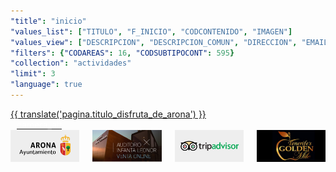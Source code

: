 ```yaml
---
"title": "inicio"
"values_list": ["TITULO", "F_INICIO", "CODCONTENIDO", "IMAGEN"]
"values_view": ["DESCRIPCION", "DESCRIPCION_COMUN", "DIRECCION", "EMAIL", "FAX", "HORARIO", "IMAGEN", "MAPA_IFRAME", "TELEFONO", "TEXTO", "TITULO", "WEB_PROPIA" ]
"filters": {"CODAREAS": 16, "CODSUBTIPOCONT": 595}
"collection": "actividades"
"limit": 3
"language": true
---
```


<div id="apparona"           ng-include="'assets/atoms/main/apparona.htm'"           class="main-row"></div>
<div id="cuadricula"         ng-include="'assets/atoms/main/cuadricula.htm'"         class="main-row"></div>
<div id="vive_tu_estancia"   ng-include="'assets/atoms/main/vive_tu_estancia.htm'"   class="main-row"></div>
<div class="hide-for-medium main-row">
    <div class="row">
        <div class="large-10 large-offset-1 columns">
            <div layout="row">
                <div flex flex-gt-xs="33" flex-offset-gt-xs="33">
                    <div class="text-center">
                        <a class="button opaque full-width" href="#/{{ lang() }}/vive_tu_estancia"><span>{{ translate('pagina.titulo_disfruta_de_arona') }}</span></a>
                    </div>
                </div>
                <div flex flex-xs="15" flex-sm="15" class="text-left" style="margin-left: 0.2em;">
                    <a class="button" href="#/{{ lang() }}/galeria" style="padding: 0.45rem;"><md-icon style="color:white;" class="material-icons">camera_alt</md-icon></a>
                </div>
            </div>
        </div>
    </div>
</div>
<div id="playas_de_arona"    ng-include="'assets/atoms/main/playas_de_arona.htm'"    class="main-row"></div>
<div id="conjunto_historico" ng-include="'assets/atoms/main/conjunto_historico.htm'" class="main-row show-for-large"></div>
<div id="actividades"        ng-include="'assets/atoms/main/actividades.htm'"        class="main-row"></div>
<div class="row collapse">
    <div class="large-10 large-offset-1 columns">
        <div class="medium-3 small-6 columns text-center" style="margin-bottom: 2em;"> <a href="http://www.arona.org">
                <img src="img/logoA.png">
            </a>
        </div>
        <div class="medium-3 small-6 columns text-center" style="margin-bottom: 2em;"> <a href="http://www.arona.org/auditorio">
                <img src="img/logoB.png">
            </a>
        </div>
        <div class="medium-3 small-6 columns text-center" style="margin-bottom: 2em;"> <a href="https://www.tripadvisor.es/Tourism-g230096-Arona_Tenerife_Canary_Islands-Vacations.html">
                <img src="img/logoC.png">
            </a>
        </div>
        <div class="medium-3 small-6 columns text-center" style="margin-bottom: 2em;"> <a href="/#/es/vive_tu_estancia/actividades_recomendadas/compras/22215">
                <img src="img/logoD.png">
            </a>
        </div>
    </div>
</div>
